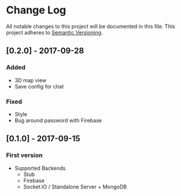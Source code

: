 # Change Log
All notable changes to this project will be documented in this file.
This project adheres to [Semantic Versioning](http://semver.org/).

## [0.2.0] - 2017-09-28
### Added
- 3D map view
- Save config for chat
### Fixed
- Style
- Bug around password with Firebase

## [0.1.0] - 2017-09-15
### First version
- Supported Backends
  - Stub
  - Firebase
  - Socket.IO / Standalone Server + MongoDB
